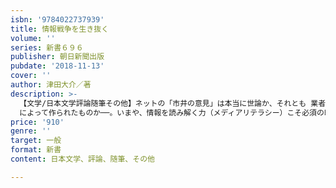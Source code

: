 ```yaml
---
isbn: '9784022737939'
title: 情報戦争を生き抜く
volume: ''
series: 新書６９６
publisher: 朝日新聞出版
pubdate: '2018-11-13'
cover: ''
author: 津田大介／著
description: >-
  【文学/日本文学評論随筆その他】ネットの「市井の意見」は本当に世論か、それとも 業者
  によって作られたものか──。いまや、情報を読み解く力（メディアリテラシー）こそ必須の時代。メディア・アクティビストの著者が説く、情報社会を生きる術。
price: '910'
genre: ''
target: 一般
format: 新書
content: 日本文学、評論、随筆、その他

---
```

